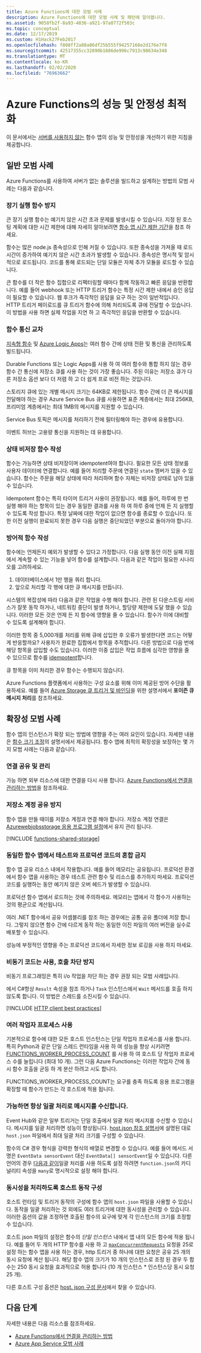 ```yaml
---
title: Azure Functions에 대한 모범 사례
description: Azure Functions에 대한 모범 사례 및 패턴에 알아봅니다.
ms.assetid: 9058fb2f-8a93-4036-a921-97a0772f503c
ms.topic: conceptual
ms.date: 12/17/2019
ms.custom: H1Hack27Feb2017
ms.openlocfilehash: f808ff2a88a86df25b555f94257168e2d176e7f8
ms.sourcegitcommit: 42517355cc32890b1686de996c7913c98634e348
ms.translationtype: MT
ms.contentlocale: ko-KR
ms.lasthandoff: 02/02/2020
ms.locfileid: "76963662"
---
```

# <a name="optimize-the-performance-and-reliability-of-azure-functions"></a>Azure Functions의 성능 및 안정성 최적화

이 문서에서는 [서버를 사용하지 않는](https://azure.microsoft.com/solutions/serverless/) 함수 앱의 성능 및 안정성을 개선하기 위한 지침을 제공합니다.  

## <a name="general-best-practices"></a>일반 모범 사례

Azure Functions를 사용하여 서버가 없는 솔루션을 빌드하고 설계하는 방법의 모범 사례는 다음과 같습니다.

### <a name="avoid-long-running-functions"></a>장기 실행 함수 방지

큰 장기 실행 함수는 예기치 않은 시간 초과 문제를 발생시킬 수 있습니다. 지정 된 호스팅 계획에 대한 시간 제한에 대해 자세히 알아보려면 [함수 앱 시간 제한 기간](functions-scale.md#timeout)을 참조 하세요. 

함수는 많은 node.js 종속성으로 인해 커질 수 있습니다. 또한 종속성을 가져올 때 로드 시간이 증가하여 예기치 않은 시간 초과가 발생할 수 있습니다. 종속성은 명시적 및 암시적으로 로드됩니다. 코드를 통해 로드되는 단일 모듈은 자체 추가 모듈을 로드할 수 있습니다. 

큰 함수를 더 작은 함수 집합으로 리팩터링할 때마다 함께 작동하고 빠른 응답을 반환합니다. 예를 들어 webhook 또는 HTTP 트리거 함수는 특정 시간 제한 내에서 승인 응답이 필요할 수 있습니다. 웹 후크가 즉각적인 응답을 요구 하는 것이 일반적입니다. HTTP 트리거 페이로드를 큐 트리거 함수에 의해 처리되도록 큐에 전달할 수 있습니다. 이 방법을 사용 하면 실제 작업을 지연 하 고 즉각적인 응답을 반환할 수 있습니다.


### <a name="cross-function-communication"></a>함수 통신 교차

[지속형 함수](durable/durable-functions-overview.md) 및 [Azure Logic Apps](../logic-apps/logic-apps-overview.md)는 여러 함수 간에 상태 전환 및 통신을 관리하도록 빌드됩니다.

Durable Functions 또는 Logic Apps를 사용 하 여 여러 함수와 통합 하지 않는 경우 함수 간 통신에 저장소 큐를 사용 하는 것이 가장 좋습니다. 주된 이유는 저장소 큐가 다른 저장소 옵션 보다 더 저렴 하 고 더 쉽게 프로 비전 하는 것입니다. 

스토리지 큐에 있는 개별 메시지 크기는 64KB로 제한됩니다. 함수 간에 더 큰 메시지를 전달해야 하는 경우 Azure Service Bus 큐를 사용하면 표준 계층에서는 최대 256KB, 프리미엄 계층에서는 최대 1MB의 메시지를 지원할 수 있습니다.

Service Bus 토픽은 메시지를 처리하기 전에 필터링해야 하는 경우에 유용합니다.

이벤트 허브는 고용량 통신을 지원하는 데 유용합니다.


### <a name="write-functions-to-be-stateless"></a>상태 비저장 함수 작성 

함수는 가능하면 상태 비저장이며 idempotent여야 합니다. 필요한 모든 상태 정보를 사용자 데이터에 연결합니다. 예를 들어 처리할 주문에 연결된 `state` 멤버가 있을 수 있습니다. 함수는 주문을 해당 상태에 따라 처리하며 함수 자체는 비저장 상태로 남아 있을 수 있습니다. 

Idempotent 함수는 특히 타이머 트리거 사용이 권장됩니다. 예를 들어, 하루에 한 번 실행 해야 하는 항목이 있는 경우 동일한 결과를 사용 하 여 하루 중에 언제 든 지 실행할 수 있도록 작성 합니다. 특정 날짜에 대한 작업이 없으면 함수를 종료할 수 있습니다. 또한 이전 실행이 완료되지 못한 경우 다음 실행은 중단되었던 부분으로 돌아가야 합니다.


### <a name="write-defensive-functions"></a>방어적 함수 작성

함수에는 언제든지 예외가 발생할 수 있다고 가정합니다. 다음 실행 동안 이전 실패 지점에서 계속할 수 있는 기능을 넣어 함수를 설계합니다. 다음과 같은 작업이 필요한 시나리오를 고려하세요.

1. 데이터베이스에서 1만 행을 쿼리 합니다.
2. 앞으로 처리할 각 행에 대한 큐 메시지를 만듭니다.
 
시스템의 복잡성에 따라 다음과 같은 작업을 수행 해야 합니다. 관련 된 다운스트림 서비스가 잘못 동작 하거나, 네트워킹 중단이 발생 하거나, 할당량 제한에 도달 했을 수 있습니다. 이러한 모든 것은 언제 든 지 함수에 영향을 줄 수 있습니다. 함수가 이에 대비할 수 있도록 설계해야 합니다.

이러한 항목 중 5,000개를 처리를 위해 큐에 삽입한 후 오류가 발생한다면 코드는 어떻게 반응할까요? 사용자가 완료한 집합에서 항목을 추적합니다. 다른 방법으로 다음 번에 해당 항목을 삽입할 수도 있습니다. 이러한 이중 삽입은 작업 흐름에 심각한 영향을 줄 수 있으므로 함수를 [idempotent](functions-idempotent.md)합니다. 

큐 항목을 이미 처리한 경우 함수는 수행되지 않습니다.

Azure Functions 플랫폼에서 사용하는 구성 요소를 위해 이미 제공된 방어 수단을 활용하세요. 예를 들어 [Azure Storage 큐 트리거 및 바인딩](functions-bindings-storage-queue.md#trigger---poison-messages)을 위한 설명서에서 **포이즌 큐 메시지 처리**를 참조하세요. 

## <a name="scalability-best-practices"></a>확장성 모범 사례

함수 앱의 인스턴스가 확장 되는 방법에 영향을 주는 여러 요인이 있습니다. 자세한 내용은 [함수 크기 조정](functions-scale.md)의 설명서에서 제공됩니다.  함수 앱에 최적의 확장성을 보장하는 몇 가지 모범 사례는 다음과 같습니다.

### <a name="share-and-manage-connections"></a>연결 공유 및 관리

가능 하면 외부 리소스에 대한 연결을 다시 사용 합니다. [Azure Functions에서 연결을 관리하는 방법](./manage-connections.md)을 참조하세요.

### <a name="avoid-sharing-storage-accounts"></a>저장소 계정 공유 방지

함수 앱을 만들 때이를 저장소 계정과 연결 해야 합니다. 저장소 계정 연결은 [Azurewebjobsstorage 응용 프로그램 설정](./functions-app-settings.md#azurewebjobsstorage)에서 유지 관리 됩니다. 

[!INCLUDE [functions-shared-storage](../../includes/functions-shared-storage.md)]

### <a name="dont-mix-test-and-production-code-in-the-same-function-app"></a>동일한 함수 앱에서 테스트와 프로덕션 코드의 혼합 금지

함수 앱 공유 리소스 내에서 작용합니다. 예를 들어 메모리는 공유됩니다. 프로덕션 환경에서 함수 앱을 사용하는 경우 테스트 관련 함수 및 리소스를 추가하지 마세요. 프로덕션 코드를 실행하는 동안 예기치 않은 오버 헤드가 발생할 수 있습니다.

프로덕션 함수 앱에서 로드하는 것에 주의하세요. 메모리는 앱에서 각 함수가 사용하는 것의 평균으로 계산됩니다.

여러 .NET 함수에서 공유 어셈블리를 참조 하는 경우에는 공통 공유 폴더에 저장 합니다. 그렇지 않으면 함수 간에 다르게 동작 하는 동일한 이진 파일의 여러 버전을 실수로 배포할 수 있습니다.

성능에 부정적인 영향을 주는 프로덕션 코드에서 자세한 정보 로깅을 사용 하지 마세요.

### <a name="use-async-code-but-avoid-blocking-calls"></a>비동기 코드는 사용, 호출 차단 방지

비동기 프로그래밍은 특히 i/o 작업을 차단 하는 경우 권장 되는 모범 사례입니다.

에서 C#항상 `Result` 속성을 참조 하거나 `Task` 인스턴스에서 `Wait` 메서드를 호출 하지 않도록 합니다. 이 방법은 스레드를 소진시킬 수 있습니다.

[!INCLUDE [HTTP client best practices](../../includes/functions-http-client-best-practices.md)]

### <a name="use-multiple-worker-processes"></a>여러 작업자 프로세스 사용

기본적으로 함수에 대한 모든 호스트 인스턴스는 단일 작업자 프로세스를 사용 합니다. 특히 Python과 같은 단일 스레드 런타임을 사용 하 여 성능을 향상 시키려면 [FUNCTIONS_WORKER_PROCESS_COUNT](functions-app-settings.md#functions_worker_process_count) 를 사용 하 여 호스트 당 작업자 프로세스 수를 늘립니다 (최대 10 개). 그런 다음 Azure Functions는 이러한 작업자 간에 동시 함수 호출을 균등 하 게 분산 하려고 시도 합니다. 

FUNCTIONS_WORKER_PROCESS_COUNT는 요구를 충족 하도록 응용 프로그램을 확장할 때 함수가 만드는 각 호스트에 적용 됩니다. 

### <a name="receive-messages-in-batch-whenever-possible"></a>가능하면 항상 일괄 처리로 메시지를 수신합니다.

Event Hub와 같은 일부 트리거는 단일 호출에서 일괄 처리 메시지를 수신할 수 있습니다.  메시지를 일괄 처리하면 성능이 향상됩니다.  [host.json 참조 설명서](functions-host-json.md)에 설명된 대로 `host.json` 파일에서 최대 일괄 처리 크기를 구성할 수 있습니다.

함수의 C# 경우 형식을 강력한 형식의 배열로 변경할 수 있습니다.  예를 들어 메서드 서명은 `EventData sensorEvent` 대신 `EventData[] sensorEvent`일 수 있습니다.  다른 언어의 경우 [다음과 같이](https://github.com/Azure/azure-webjobs-sdk-templates/blob/df94e19484fea88fc2c68d9f032c9d18d860d5b5/Functions.Templates/Templates/EventHubTrigger-JavaScript/function.json#L10)일괄 처리를 사용 하도록 설정 하려면 `function.json`의 카디널리티 속성을 `many`로 명시적으로 설정 해야 합니다.

### <a name="configure-host-behaviors-to-better-handle-concurrency"></a>동시성을 처리하도록 호스트 동작 구성

호스트 런타임 및 트리거 동작의 구성에 함수 앱의 `host.json` 파일을 사용할 수 있습니다.  동작을 일괄 처리하는 것 외에도 여러 트리거에 대한 동시성을 관리할 수 있습니다. 이러한 옵션의 값을 조정하면 호출된 함수의 요구에 맞게 각 인스턴스의 크기를 조정할 수 있습니다.

호스트 json 파일의 설정은 함수의 *단일 인스턴스* 내에서 앱 내의 모든 함수에 적용 됩니다. 예를 들어 두 개의 HTTP 함수를 사용 하 고 [`maxConcurrentRequests`](functions-bindings-http-webhook.md#hostjson-settings) 요청을 25로 설정 하는 함수 앱을 사용 하는 경우, http 트리거 중 하나에 대한 요청은 공유 25 개의 동시 요청에 계산 됩니다.  해당 함수 앱의 크기가 10 개의 인스턴스로 조정 된 경우 두 함수는 250 동시 요청을 효과적으로 허용 합니다 (10 개 인스턴스 * 인스턴스당 동시 요청 25 개). 

다른 호스트 구성 옵션은 [host. json 구성 문서](functions-host-json.md)에서 찾을 수 있습니다.

## <a name="next-steps"></a>다음 단계

자세한 내용은 다음 리소스를 참조하세요.

* [Azure Functions에서 연결을 관리하는 방법](manage-connections.md)
* [Azure App Service 모범 사례](../app-service/app-service-best-practices.md)
